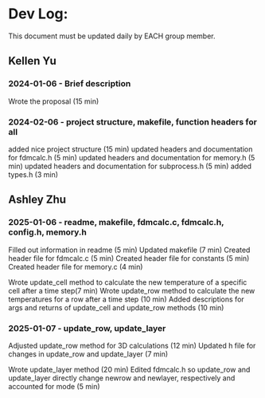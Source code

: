 # Dev Log:

This document must be updated daily by EACH group member.

## Kellen Yu

### 2024-01-06 - Brief description
Wrote the proposal (15 min)

### 2024-02-06 - project structure, makefile, function headers for all
added nice project structure (15 min)
updated headers and documentation for fdmcalc.h (5 min)
updated headers and documentation for memory.h (5 min)
updated headers and documentation for subprocess.h (5 min)
added types.h (3 min)

## Ashley Zhu

### 2025-01-06 - readme, makefile, fdmcalc.c, fdmcalc.h, config.h, memory.h
Filled out information in readme (5 min)
Updated makefile (7 min)
Created header file for fdmcalc.c (5 min)
Created header file for constants (5 min)
Created header file for memory.c (4 min)

Wrote update_cell method to calculate the new temperature of a specific cell after a time step(7 min)
Wrote update_row method to calculate the new temperatures for a row after a time step (10 min)
Added descriptions for args and returns of update_cell and update_row methods (10 min)


### 2025-01-07 - update_row, update_layer
Adjusted update_row method for 3D calculations (12 min)
Updated h file for changes in update_row and update_layer (7 min)

Wrote update_layer method (20 min)
Edited fdmcalc.h so update_row and update_layer directly change newrow and newlayer, respectively and accounted for mode (5 min) 